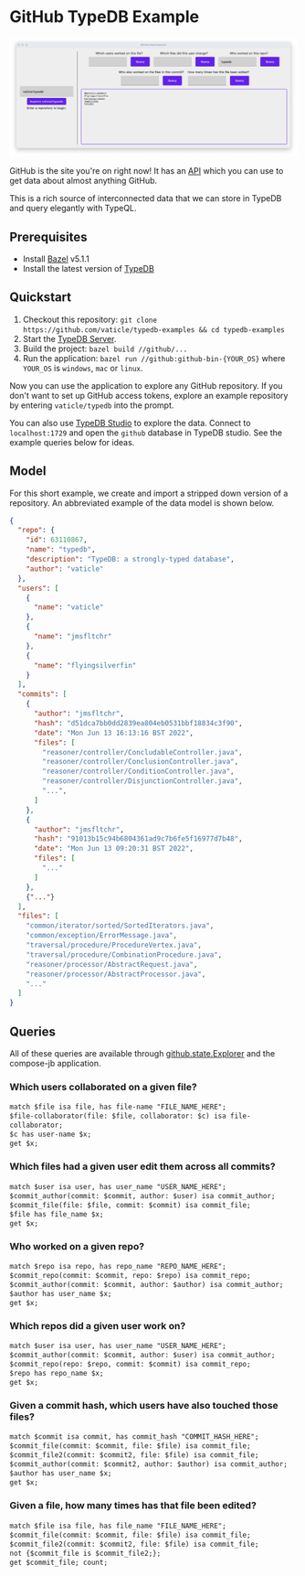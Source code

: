 # GitHub TypeDB Example

![Screenshot of the example GitApp interface.](screenshots/interface.png)

GitHub is the site you're on right now! It has an [API](https://docs.github.com/en/rest) which you can use to get data
about almost anything GitHub. 

This is a rich source of interconnected data that we can store in TypeDB and query
elegantly with TypeQL.

## Prerequisites

* Install [Bazel](https://bazel.build/install) v5.1.1
* Install the latest version of [TypeDB](https://docs.vaticle.com/docs/running-typedb/install-and-run)

## Quickstart

1. Checkout this repository: `git clone https://github.com/vaticle/typedb-examples && cd typedb-examples`
2. Start the [TypeDB Server](http://docs.vaticle.com/docs/running-typedb/install-and-run#start-the-typedb-server).
3. Build the project: `bazel build //github/...`
4. Run the application: `bazel run //github:github-bin-{YOUR_OS}` where `YOUR_OS` is `windows`, `mac` or `linux`.

Now you can use the application to explore any GitHub repository. If you don't want to set up GitHub access tokens, 
explore an example repository by entering `vaticle/typedb` into the prompt.

You can also use [TypeDB Studio](https://github.com/vaticle/typedb-studio/releases) to explore the data. Connect to
`localhost:1729` and open the `github` database in TypeDB studio. See the example queries below for ideas.

## Model
For this short example, we create and import a stripped down version of a repository. An abbreviated example of the 
data model is shown below.
```json
{
  "repo": {
    "id": 63110867,
    "name": "typedb",
    "description": "TypeDB: a strongly-typed database",
    "author": "vaticle"
  },
  "users": [
    {
      "name": "vaticle"
    },
    {
      "name": "jmsfltchr"
    },
    {
      "name": "flyingsilverfin"
    }
  ],
  "commits": [
    {
      "author": "jmsfltchr",
      "hash": "d51dca7bb0dd2839ea804eb0531bbf18834c3f90",
      "date": "Mon Jun 13 16:13:16 BST 2022",
      "files": [
        "reasoner/controller/ConcludableController.java",
        "reasoner/controller/ConclusionController.java",
        "reasoner/controller/ConditionController.java",
        "reasoner/controller/DisjunctionController.java",
        "...",
      ]
    },
    {
      "author": "jmsfltchr",
      "hash": "91013b15c94b6804361ad9c7b6fe5f16977d7b48",
      "date": "Mon Jun 13 09:20:31 BST 2022",
      "files": [
        "..."
      ]
    },
    {"..."}
  ],
  "files": [
    "common/iterator/sorted/SortedIterators.java",
    "common/exception/ErrorMessage.java",
    "traversal/procedure/ProcedureVertex.java",
    "traversal/procedure/CombinationProcedure.java",
    "reasoner/processor/AbstractRequest.java",
    "reasoner/processor/AbstractProcessor.java",
    "..."
  ]
}
```

## Queries

All of these queries are available through [github.state.Explorer](github/state/Explorer.kt) and the compose-jb
application.

### Which users collaborated on a given file?
```tql
match $file isa file, has file-name "FILE_NAME_HERE";
$file-collaborator(file: $file, collaborator: $c) isa file-collaborator;
$c has user-name $x;
get $x;
```
### Which files had a given user edit them across all commits?
```tql
match $user isa user, has user_name "USER_NAME_HERE";
$commit_author(commit: $commit, author: $user) isa commit_author;
$commit_file(file: $file, commit: $commit) isa commit_file;
$file has file_name $x;
get $x;
```
### Who worked on a given repo?
```tql
match $repo isa repo, has repo_name "REPO_NAME_HERE";
$commit_repo(commit: $commit, repo: $repo) isa commit_repo;
$commit_author(commit: $commit, author: $author) isa commit_author;
$author has user_name $x;
get $x;
```
### Which repos did a given user work on?
```tql
match $user isa user, has user_name "USER_NAME_HERE";
$commit_author(commit: $commit, author: $user) isa commit_author;
$commit_repo(repo: $repo, commit: $commit) isa commit_repo;
$repo has repo_name $x;
get $x;
```
### Given a commit hash, which users have also touched those files?
```tql
match $commit isa commit, has commit_hash "COMMIT_HASH_HERE";
$commit_file(commit: $commit, file: $file) isa commit_file;
$commit_file2(commit: $commit2, file: $file) isa commit_file;
$commit_author(commit: $commit2, author: $author) isa commit_author;
$author has user_name $x;
get $x;
```
### Given a file, how many times has that file been edited?
```tql
match $file isa file, has file_name "FILE_NAME_HERE";
$commit_file(commit: $commit, file: $file) isa commit_file;
$commit_file2(commit: $commit2, file: $file) isa commit_file;
not {$commit_file is $commit_file2;};
get $commit_file; count;
```